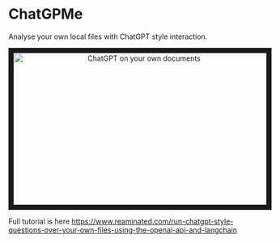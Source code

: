 # ChatGPMe
Analyse your own local files with ChatGPT style interaction.
<p align="center">
<a href="http://www.youtube.com/watch?feature=player_embedded&v=fo0cg5pAh2g" target="_blank">
 <img  src="http://img.youtube.com/vi/fo0cg5pAh2g/mqdefault.jpg" alt="ChatGPT on your own documents" width="500" height="300" border="10" />
</a>
</p>


Full tutorial is here https://www.reaminated.com/run-chatgpt-style-questions-over-your-own-files-using-the-openai-api-and-langchain
